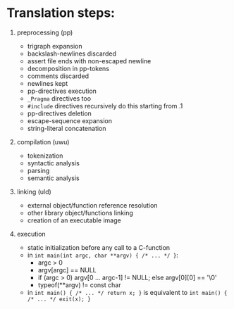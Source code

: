 # Translation steps:

1. preprocessing (pp)
	* trigraph expansion
	* backslash-newlines discarded
	* assert file ends with non-escaped newline
	* decomposition in pp-tokens
	* comments discarded
	* newlines kept
	* pp-directives execution
	* `_Pragma` directives too
	* `#include` directives recursively do this starting from .1
	* pp-directives deletion
	* escape-sequence expansion
	* string-literal concatenation

2. compilation (uwu)
	* tokenization
	* syntactic analysis
	* parsing
	* semantic analysis

3. linking (uld)
	* external object/function reference resolution
	* other library object/functions linking
	* creation of an executable image

4. execution
	* static initialization before any call to a C-function
	* in `int main(int argc, char **argv) { /* ... */ }`:
		* argc > 0
		* argv[argc] == NULL
		* if (argc > 0) argv[0 ... argc-1] != NULL; else argv[0][0] == '\0'
		* typeof(**argv) != const char
	* in `int main() { /* ... */ return x; }` is equivalent to `int main() { /* ... */ exit(x); }`

